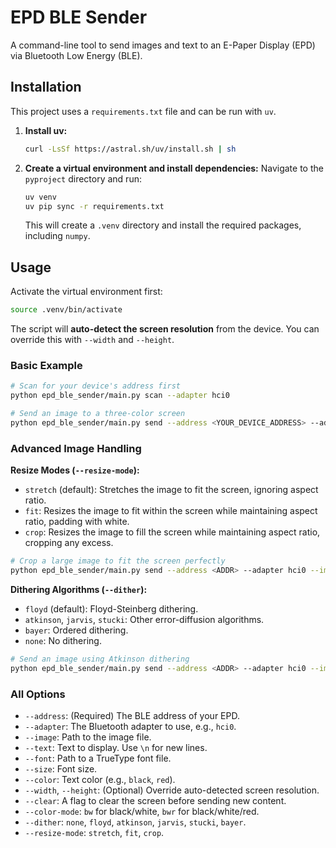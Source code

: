 # EPD BLE Sender

A command-line tool to send images and text to an E-Paper Display (EPD) via Bluetooth Low Energy (BLE).

## Installation

This project uses a `requirements.txt` file and can be run with `uv`.

1.  **Install uv:**
    ```bash
    curl -LsSf https://astral.sh/uv/install.sh | sh
    ```

2.  **Create a virtual environment and install dependencies:**
    Navigate to the `pyproject` directory and run:
    ```bash
    uv venv
    uv pip sync -r requirements.txt
    ```
    This will create a `.venv` directory and install the required packages, including `numpy`.

## Usage

Activate the virtual environment first:
```bash
source .venv/bin/activate
```

The script will **auto-detect the screen resolution** from the device. You can override this with `--width` and `--height`.

### Basic Example

```bash
# Scan for your device's address first
python epd_ble_sender/main.py scan --adapter hci0

# Send an image to a three-color screen
python epd_ble_sender/main.py send --address <YOUR_DEVICE_ADDRESS> --adapter hci0 --image /path/to/image.png --color-mode bwr
```

### Advanced Image Handling

**Resize Modes (`--resize-mode`):**
- `stretch` (default): Stretches the image to fit the screen, ignoring aspect ratio.
- `fit`: Resizes the image to fit within the screen while maintaining aspect ratio, padding with white.
- `crop`: Resizes the image to fill the screen while maintaining aspect ratio, cropping any excess.

```bash
# Crop a large image to fit the screen perfectly
python epd_ble_sender/main.py send --address <ADDR> --adapter hci0 --image /path/to/large.jpg --color-mode bwr --resize-mode crop
```

**Dithering Algorithms (`--dither`):**
- `floyd` (default): Floyd-Steinberg dithering.
- `atkinson`, `jarvis`, `stucki`: Other error-diffusion algorithms.
- `bayer`: Ordered dithering.
- `none`: No dithering.

```bash
# Send an image using Atkinson dithering
python epd_ble_sender/main.py send --address <ADDR> --adapter hci0 --image /path/to/photo.jpg --color-mode bwr --dither atkinson
```

### All Options

*   `--address`: (Required) The BLE address of your EPD.
*   `--adapter`: The Bluetooth adapter to use, e.g., `hci0`.
*   `--image`: Path to the image file.
*   `--text`: Text to display. Use `\n` for new lines.
*   `--font`: Path to a TrueType font file.
*   `--size`: Font size.
*   `--color`: Text color (e.g., `black`, `red`).
*   `--width`, `--height`: (Optional) Override auto-detected screen resolution.
*   `--clear`: A flag to clear the screen before sending new content.
*   `--color-mode`: `bw` for black/white, `bwr` for black/white/red.
*   `--dither`: `none`, `floyd`, `atkinson`, `jarvis`, `stucki`, `bayer`.
*   `--resize-mode`: `stretch`, `fit`, `crop`.
